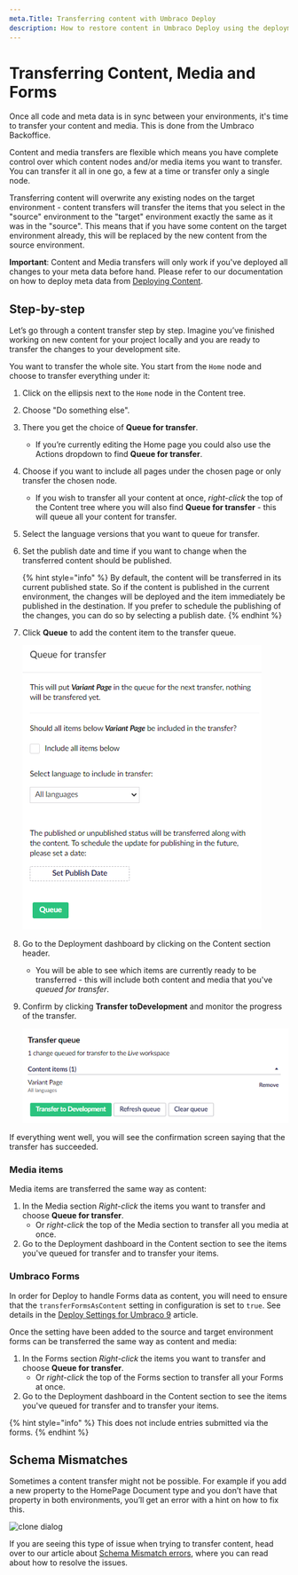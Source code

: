 ```yaml
---
meta.Title: Transferring content with Umbraco Deploy
description: How to restore content in Umbraco Deploy using the deployment dashboard
---
```


# Transferring Content, Media and Forms

Once all code and meta data is in sync between your environments, it's time to transfer your content and media. This is done from the Umbraco Backoffice.

Content and media transfers are flexible which means you have complete control over which content nodes and/or media items you want to transfer. You can transfer it all in one go, a few at a time or transfer only a single node.

Transferring content will overwrite any existing nodes on the target environment - content transfers will transfer the items that you select in the "source" environment to the "target" environment exactly the same as it was in the "source". This means that if you have some content on the target environment already, this will be replaced by the new content from the source environment.

**Important**: Content and Media transfers will only work if you've deployed all changes to your meta data before hand. Please refer to our documentation on how to deploy meta data from [Deploying Content](deploying-changes.md).

## Step-by-step

Let’s go through a content transfer step by step. Imagine you’ve finished working on new content for your project locally and you are ready to transfer the changes to your development site.

You want to transfer the whole site. You start from the `Home` node and choose to transfer everything under it:

1. Click on the ellipsis next to the `Home` node in the Content tree.
2. Choose "Do something else".
3. There you get the choice of **Queue for transfer**.
   * If you’re currently editing the Home page you could also use the Actions dropdown to find **Queue for transfer**.
4. Choose if you want to include all pages under the chosen page or only transfer the chosen node.
   * If you wish to transfer all your content at once, _right-click_ the top of the Content tree where you will also find **Queue for transfer** - this will queue all your content for transfer.
5. Select the language versions that you want to queue for transfer.
6.  Set the publish date and time if you want to change when the transferred content should be published.

    {% hint style="info" %}
    By default, the content will be transferred in its current published state. So if the content is published in the current environment, the changes will be deployed and the item immediately be published in the destination. If you prefer to schedule the publishing of the changes, you can do so by selecting a publish date.
    {% endhint %}
7.  Click **Queue** to add the content item to the transfer queue.

    ![Queue for transfer window](images/queue-for-transfer-dialog.png)
8. Go to the Deployment dashboard by clicking on the Content section header.
   * You will be able to see which items are currently ready to be transferred - this will include both content and media that you've _queued for transfer_.
9.  Confirm by clicking **Transfer toDevelopment** and monitor the progress of the transfer.

    ![Transfer queue](images/transfer-queue.png)

If everything went well, you will see the confirmation screen saying that the transfer has succeeded.

### Media items

Media items are transferred the same way as content:

1. In the Media section _Right-click_ the items you want to transfer and choose **Queue for transfer**.
   * Or _right-click_ the top of the Media section to transfer all you media at once.
2. Go to the Deployment dashboard in the Content section to see the items you've queued for transfer and to transfer your items.

### Umbraco Forms

In order for Deploy to handle Forms data as content, you will need to ensure that the `transferFormsAsContent` setting in configuration is set to `true`. See details in the [Deploy Settings for Umbraco 9](../deploy-settings.md) article.

Once the setting have been added to the source and target environment forms can be transferred the same way as content and media:

1. In the Forms section _Right-click_ the items you want to transfer and choose **Queue for transfer**.
   * Or _right-click_ the top of the Forms section to transfer all your Forms at once.
2. Go to the Deployment dashboard in the Content section to see the items you've queued for transfer and to transfer your items.

{% hint style="info" %}
This does not include entries submitted via the forms.
{% endhint %}

## Schema Mismatches

Sometimes a content transfer might not be possible. For example if you add a new property to the HomePage Document type and you don’t have that property in both environments, you’ll get an error with a hint on how to fix this.

![clone dialog](../../umbraco-cloud/deployment/images/schema-mismatch.png)

If you are seeing this type of issue when trying to transfer content, head over to our article about [Schema Mismatch errors](../troubleshooting.md), where you can read about how to resolve the issues.
